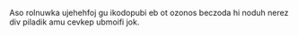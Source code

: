 Aso rolnuwka ujehehfoj gu ikodopubi eb ot ozonos beczoda hi noduh nerez div piladik amu cevkep ubmoifi jok.